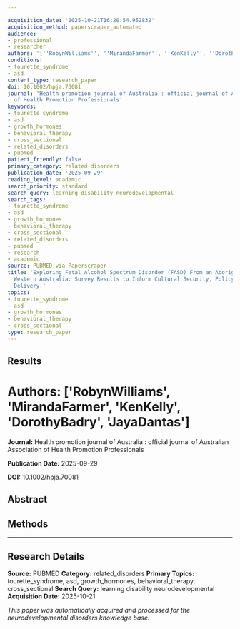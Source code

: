 ```yaml
---

acquisition_date: '2025-10-21T16:20:54.952832'
acquisition_method: paperscraper_automated
audience:
- professional
- researcher
authors: '[''RobynWilliams'', ''MirandaFarmer'', ''KenKelly'', ''DorothyBadry'', ''JayaDantas'']'
conditions:
- tourette_syndrome
- asd
content_type: research_paper
doi: 10.1002/hpja.70081
journal: 'Health promotion journal of Australia : official journal of Australian Association
  of Health Promotion Professionals'
keywords:
- tourette_syndrome
- asd
- growth_hormones
- behavioral_therapy
- cross_sectional
- related_disorders
- pubmed
patient_friendly: false
primary_category: related-disorders
publication_date: '2025-09-29'
reading_level: academic
search_priority: standard
search_query: learning disability neurodevelopmental
search_tags:
- tourette_syndrome
- asd
- growth_hormones
- behavioral_therapy
- cross_sectional
- related_disorders
- pubmed
- research
- academic
source: PUBMED via Paperscraper
title: 'Exploring Fetal Alcohol Spectrum Disorder (FASD) From an Aboriginal Lens in
  Western Australia: Survey Results to Inform Cultural Security, Policy, and Service
  Delivery.'
topics:
- tourette_syndrome
- asd
- growth_hormones
- behavioral_therapy
- cross_sectional
type: research_paper
---
```




## Results

# **Authors:** ['RobynWilliams', 'MirandaFarmer', 'KenKelly', 'DorothyBadry', 'JayaDantas']

**Journal:** Health promotion journal of Australia : official journal of Australian Association of Health Promotion Professionals

**Publication Date:** 2025-09-29

**DOI:** 10.1002/hpja.70081

## Abstract

## Methods

---

## Research Details

**Source:** PUBMED
**Category:** related_disorders
**Primary Topics:** tourette_syndrome, asd, growth_hormones, behavioral_therapy, cross_sectional
**Search Query:** learning disability neurodevelopmental
**Acquisition Date:** 2025-10-21

*This paper was automatically acquired and processed for the neurodevelopmental disorders knowledge base.*
